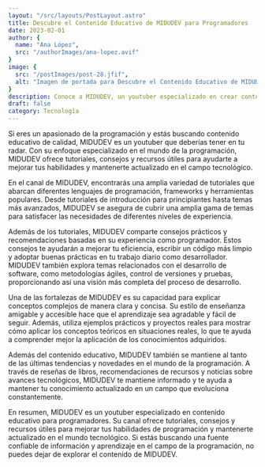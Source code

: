 ```yaml
---
layout: "/src/layouts/PostLayout.astro"
title: Descubre el Contenido Educativo de MIDUDEV para Programadores
date: 2023-02-01
author: {
  name: "Ana López",
  src: "/authorImages/ana-lopez.avif"
}
image: {
  src: "/postImages/post-28.jfif",
  alt: "Imagen de portada para Descubre el Contenido Educativo de MIDUDEV para Programadores",
}
description: Conoce a MIDUDEV, un youtuber especializado en crear contenido educativo para programadores. Explora sus tutoriales, consejos y recursos útiles para ayudarte a mejorar tus habilidades de programación y mantenerte actualizado en el mundo tecnológico.
draft: false
category: Tecnología
---
```


Si eres un apasionado de la programación y estás buscando contenido educativo de calidad, MIDUDEV es un youtuber que deberías tener en tu radar. Con su enfoque especializado en el mundo de la programación, MIDUDEV ofrece tutoriales, consejos y recursos útiles para ayudarte a mejorar tus habilidades y mantenerte actualizado en el campo tecnológico.

En el canal de MIDUDEV, encontrarás una amplia variedad de tutoriales que abarcan diferentes lenguajes de programación, frameworks y herramientas populares. Desde tutoriales de introducción para principiantes hasta temas más avanzados, MIDUDEV se asegura de cubrir una amplia gama de temas para satisfacer las necesidades de diferentes niveles de experiencia.

Además de los tutoriales, MIDUDEV comparte consejos prácticos y recomendaciones basadas en su experiencia como programador. Estos consejos te ayudarán a mejorar tu eficiencia, escribir un código más limpio y adoptar buenas prácticas en tu trabajo diario como desarrollador. MIDUDEV también explora temas relacionados con el desarrollo de software, como metodologías ágiles, control de versiones y pruebas, proporcionando así una visión más completa del proceso de desarrollo.

Una de las fortalezas de MIDUDEV es su capacidad para explicar conceptos complejos de manera clara y concisa. Su estilo de enseñanza amigable y accesible hace que el aprendizaje sea agradable y fácil de seguir. Además, utiliza ejemplos prácticos y proyectos reales para mostrar cómo aplicar los conceptos teóricos en situaciones reales, lo que te ayuda a comprender mejor la aplicación de los conocimientos adquiridos.

Además del contenido educativo, MIDUDEV también se mantiene al tanto de las últimas tendencias y novedades en el mundo de la programación. A través de reseñas de libros, recomendaciones de recursos y noticias sobre avances tecnológicos, MIDUDEV te mantiene informado y te ayuda a mantener tu conocimiento actualizado en un campo que evoluciona constantemente.

En resumen, MIDUDEV es un youtuber especializado en contenido educativo para programadores. Su canal ofrece tutoriales, consejos y recursos útiles para mejorar tus habilidades de programación y mantenerte actualizado en el mundo tecnológico. Si estás buscando una fuente confiable de información y aprendizaje en el campo de la programación, no puedes dejar de explorar el contenido de MIDUDEV.

